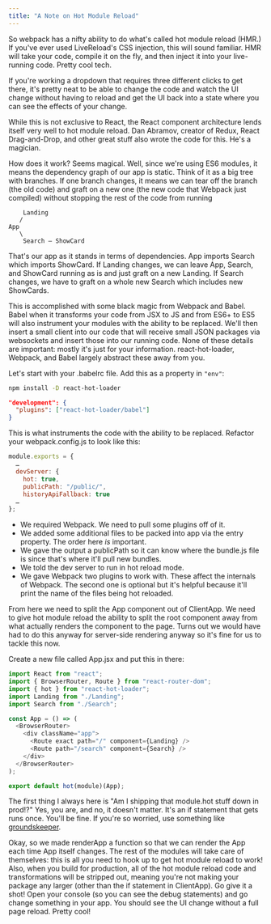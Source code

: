 ```yaml
---
title: "A Note on Hot Module Reload"
---
```


So webpack has a nifty ability to do what's called hot module reload (HMR.) If you've ever used LiveReload's CSS injection, this will sound familiar. HMR will take your code, compile it on the fly, and then inject it into your live-running code. Pretty cool tech.

If you're working a dropdown that requires three different clicks to get there, it's pretty neat to be able to change the code and watch the UI change without having to reload and get the UI back into a state where you can see the effects of your change.

While this is not exclusive to React, the React component architecture lends itself very well to hot module reload. Dan Abramov, creator of Redux, React Drag-and-Drop, and other great stuff also wrote the code for this. He's a magician.

How does it work? Seems magical. Well, since we're using ES6 modules, it means the dependency graph of our app is static. Think of it as a big tree with branches. If one branch changes, it means we can tear off the branch (the old code) and graft on a new one (the new code that Webpack just compiled) without stopping the rest of the code from running

```
    Landing
   /
App
   \
    Search — ShowCard
```

That's our app as it stands in terms of dependencies. App imports Search which imports ShowCard. If Landing changes, we can leave App, Search, and ShowCard running as is and just graft on a new Landing. If Search changes, we have to graft on a whole new Search which includes new ShowCards.

This is accomplished with some black magic from Webpack and Babel. Babel when it transforms your code from JSX to JS and from ES6+ to ES5 will also instrument your modules with the ability to be replaced. We'll then insert a small client into our code that will receive small JSON packages via websockets and insert those into our running code. None of these details are important: mostly it's just for your information. react-hot-loader, Webpack, and Babel largely abstract these away from you.

Let's start with your .babelrc file. Add this as a property in `"env"`:

```bash
npm install -D react-hot-loader
```

```json
"development": {
  "plugins": ["react-hot-loader/babel"]
}
```

This is what instruments the code with the ability to be replaced. Refactor your webpack.config.js to look like this:

```javascript
module.exports = {
  …
  devServer: {
    hot: true,
    publicPath: "/public/",
    historyApiFallback: true
  …
};
```

* We required Webpack. We need to pull some plugins off of it.
* We added some additional files to be packed into app via the entry property. The order here _is_ important.
* We gave the output a publicPath so it can know where the bundle.js file is since that's where it'll pull new bundles.
* We told the dev server to run in hot reload mode.
* We gave Webpack two plugins to work with. These affect the internals of Webpack. The second one is optional but it's helpful because it'll print the name of the files being hot reloaded.

From here we need to split the App component out of ClientApp. We need to give hot module reload the ability to split the root component away from what actually renders the component to the page. Turns out we would have had to do this anyway for server-side rendering anyway so it's fine for us to tackle this now.

Create a new file called App.jsx and put this in there:

```javascript
import React from "react";
import { BrowserRouter, Route } from "react-router-dom";
import { hot } from "react-hot-loader";
import Landing from "./Landing";
import Search from "./Search";

const App = () => (
  <BrowserRouter>
    <div className="app">
      <Route exact path="/" component={Landing} />
      <Route path="/search" component={Search} />
    </div>
  </BrowserRouter>
);

export default hot(module)(App);
```

The first thing I always here is "Am I shipping that module.hot stuff down in prod!?" Yes, you are, and no, it doesn't matter. It's an if statement that gets runs once. You'll be fine. If you're so worried, use something like [groundskeeper][gk].

Okay, so we made renderApp a function so that we can render the App each time App itself changes. The rest of the modules will take care of themselves: this is all you need to hook up to get hot module reload to work! Also, when you build for production, all of the hot module reload code and transformations will be stripped out, meaning you're not making your package any larger (other than the if statement in ClientApp). Go give it a shot! Open your console (so you can see the debug statements) and go change something in your app. You should see the UI change without a full page reload. Pretty cool!

[gk]: https://github.com/Couto/groundskeeper
